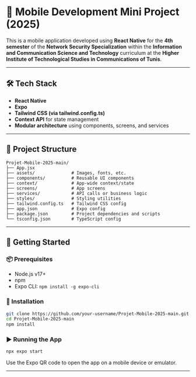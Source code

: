 # 📱 Mobile Development Mini Project (2025)

This is a mobile application developed using **React Native** for the **4th semester** of the **Network Security Specialization** within the **Information and Communication Science and Technology** curriculum at the **Higher Institute of Technological Studies in Communications of Tunis**.

---

## 🛠️ Tech Stack

- **React Native**
- **Expo**
- **Tailwind CSS (via tailwind.config.ts)**
- **Context API** for state management
- **Modular architecture** using components, screens, and services

---

## 📁 Project Structure

```
Projet-Mobile-2025-main/
├── App.jsx
├── assets/              # Images, fonts, etc.
├── components/          # Reusable UI components
├── context/             # App-wide context/state
├── screens/             # App screens
├── services/            # API calls or business logic
├── styles/              # Styling utilities
├── tailwind.config.ts   # Tailwind CSS config
├── app.json             # Expo config
├── package.json         # Project dependencies and scripts
└── tsconfig.json        # TypeScript config
```

---

## 🚀 Getting Started

### 📦 Prerequisites

- Node.js v17+
- npm 
- Expo CLI: `npm install -g expo-cli`

### 🔧 Installation

```bash
git clone https://github.com/your-username/Projet-Mobile-2025-main.git
cd Projet-Mobile-2025-main
npm install
```


### ▶️ Running the App

```bash
npx expo start
```

Use the Expo QR code to open the app on a mobile device or emulator.

---

